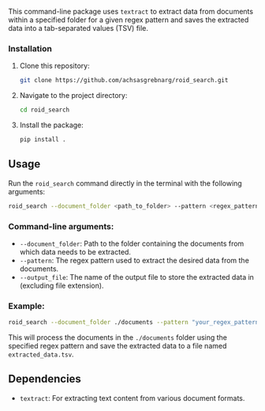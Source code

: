 This command-line package uses `textract` to extract data from documents within a specified folder for a given regex pattern and saves the extracted data into a tab-separated values (TSV) file.

### Installation

1. Clone this repository:

    ```bash
    git clone https://github.com/achsasgrebnarg/roid_search.git
    ```

2. Navigate to the project directory:

    ```bash
    cd roid_search
    ```

3. Install the package:

    ```bash
    pip install .
    ```

## Usage

Run the `roid_search` command directly in the terminal with the following arguments:

```bash
roid_search --document_folder <path_to_folder> --pattern <regex_pattern> --output_file <output_file_name>
```

### Command-line arguments:

- `--document_folder`: Path to the folder containing the documents from which data needs to be extracted.
- `--pattern`: The regex pattern used to extract the desired data from the documents.
- `--output_file`: The name of the output file to store the extracted data in (excluding file extension).

### Example:

```bash
roid_search --document_folder ./documents --pattern "your_regex_pattern_here" --output_file extracted_data
```

This will process the documents in the `./documents` folder using the specified regex pattern and save the extracted data to a file named `extracted_data.tsv`.

## Dependencies

- `textract`: For extracting text content from various document formats.
